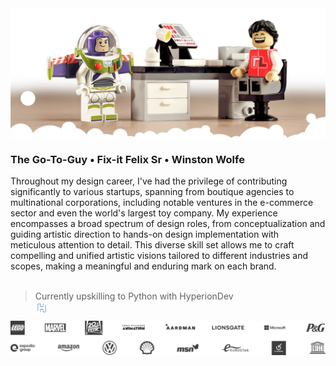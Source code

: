 <img align="center" src="GitHubReadme_Header_cloudy.jpg">

### The Go-To-Guy • Fix-it Felix Sr • Winston Wolfe

Throughout my design career, I've had the privilege of contributing significantly to various startups, spanning from boutique agencies to multinational corporations, including notable ventures in the e-commerce sector and even the world's largest toy company. My experience encompasses a broad spectrum of design roles, from conceptualization and guiding artistic direction to hands-on design implementation with meticulous attention to detail. This diverse skill set allows me to craft compelling and unified artistic visions tailored to different industries and scopes, making a meaningful and enduring mark on each brand.<br><br>
> Currently upskilling to Python with HyperionDev<br>
> <img style="float: left;valign: middle;" src="HyperionDev_logo.jpg" width="20">
<br>
<img style="float: left;valign: middle;" src="clients.svg"> 


<!-- Archived content -->
<!--### Hi there 👋 -->

<!--
#### 25 years of working with some of the most exciting brands
`Currently upskilling to Python with HyperionDev`
<img style="float: left;valign: middle;" src="HyperionDev_logo.jpg" width="30">
**RobLightYear/RobLightYear** is a ✨ _special_ ✨ repository because its `README.md` (this file) appears on your GitHub profile.

Here are some ideas to get you started:

- 🔭 I’m currently working on ...
- 🌱 I’m currently learning ...
- 👯 I’m looking to collaborate on ...
- 🤔 I’m looking for help with ...
- 💬 Ask me about ...
- 📫 How to reach me: ...
- 😄 Pronouns: ...
- ⚡ Fun fact: ...
-->
